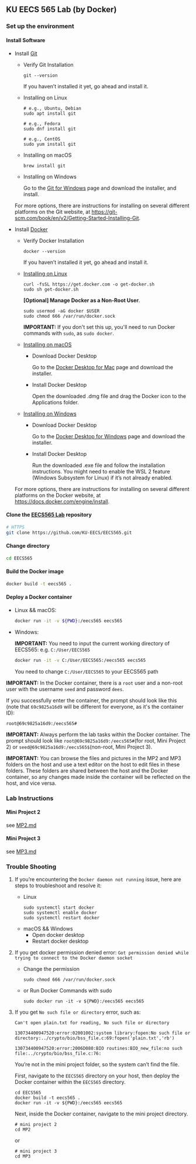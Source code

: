 ## KU EECS 565 Lab (by Docker)

### Set up the environment

#### Install Software

- Install [Git](https://git-scm.com/book/en/v2/Getting-Started-Installing-Git)

    - Verify Git Installation

        ```shell
        git --version
        ```

        If you haven’t installed it yet, go ahead and install it.

    - Installing on Linux

        ```shell
        # e.g., Ubuntu, Debian
        sudo apt install git

        # e.g., Fedora
        sudo dnf install git

        # e.g., CentOS
        sudo yum install git
        ```

    - Installing on macOS

        ```shell
        brew install git
        ```

    - Installing on Windows

        Go to the [Git for Windows](https://git-scm.com/download/win) page and download the installer, and install.

    For more options, there are instructions for installing on several different platforms on the Git website, at https://git-scm.com/book/en/v2/Getting-Started-Installing-Git.

- Install [Docker](https://docs.docker.com/engine/install/)

    - Verify Docker Installation

        ```shell
        docker --version
        ```

        If you haven’t installed it yet, go ahead and install it.

    - [Installing on Linux](https://docs.docker.com/desktop/install/linux/ubuntu/)
        ```shell
        curl -fsSL https://get.docker.com -o get-docker.sh
        sudo sh get-docker.sh
        ```

        **[Optional] Manage Docker as a Non-Root User**.

        ```shell
        sudo usermod -aG docker $USER
        sudo chmod 666 /var/run/docker.sock
        ```
        **IMPORTANT:** If you don't set this up, you'll need to run Docker commands with ``sudo``, as ``sudo docker``.


    - [Installing on macOS](https://docs.docker.com/desktop/install/mac-install/)

        - Download Docker Desktop

            Go to the [Docker Desktop for Mac](https://docs.docker.com/desktop/install/mac-install/) page and download the installer.

        - Install Docker Desktop

            Open the downloaded .dmg file and drag the Docker icon to the Applications folder.

    - [Installing on Windows](https://docs.docker.com/desktop/install/windows-install/)

        - Download Docker Desktop

            Go to the [Docker Desktop for Windows](https://docs.docker.com/desktop/install/windows-install/) page and download the installer.

        - Install Docker Desktop

            Run the downloaded .exe file and follow the installation instructions. You might need to enable the WSL 2 feature (Windows Subsystem for Linux) if it’s not already enabled.


    For more options, there are instructions for installing on several different platforms on the Docker website, at https://docs.docker.com/engine/install.

#### Clone the [EECS565 Lab](https://github.com/KU-EECS/EECS565) repository
```bash
# HTTPS
git clone https://github.com/KU-EECS/EECS565.git
```
#### Change directory
```bash
cd EECS565
```

#### Build the Docker image
```bash
docker build -t eecs565 .
```

#### Deploy a Docker container
- Linux && macOS:
    ```bash
    docker run -it -v ${PWD}:/eecs565 eecs565
    ```

- Windows:

    **IMPORTANT:** You need to input the current working directory of EECS565: e.g. `C:/User/EECS565`
  
    ```bash
    docker run -it -v C:/User/EECS565:/eecs565 eecs565
    ```
    You need to change `C:/User/EECS565` to your EECS565 path

**IMPORTANT:** In the Docker container, there is a ``root`` user and a non-root user with the username ``seed`` and password ``dees``.

If you successfully enter the container, the prompt should look like this (note that ``69c9825a16d9`` will be different for everyone, as it's the container ID):
```shell
root@69c9825a16d9:/eecs565#
```
**IMPORTANT:** Always perform the lab tasks within the Docker container. The prompt should look like ``root@69c9825a16d9:/eecs565#``(for root, Mini Project 2) or ``seed@69c9825a16d9:/eecs565$``(non-root, Mini Project 3).

**IMPORTANT:** You can browse the files and pictures in the MP2 and MP3 folders on the host and use a text editor on the host to edit files in these folders. These folders are shared between the host and the Docker container, so any changes made inside the container will be reflected on the host, and vice versa.

### Lab Instructions

#### Mini Project 2
see [MP2.md](MP2.md)

#### Mini Project 3
see [MP3.md](MP3.md)


### Trouble Shooting

1. If you’re encountering the ``Docker daemon not running`` issue, here are steps to troubleshoot and resolve it:
   - Linux
        ```shell
        sudo systemctl start docker
        sudo systemctl enable docker
        sudo systemctl restart docker
        ```
   - macOS && Windows
     - Open docker desktop
     - Restart docker desktop

2. If you get docker permission denied error: ``Got permission denied while trying to connect to the Docker daemon socket``
    - Change the permission
        ```shell
        sudo chmod 666 /var/run/docker.sock
        ```
    - or Run Docker Commands with sudo
        ```shell
        sudo docker run -it -v ${PWD}:/eecs565 eecs565
        ```
3. If you get ``No such file or directory`` error, such as:
    ```
    Can't open plain.txt for reading, No such file or directory

    130734400947520:error:02001002:system library:fopen:No such file or directory:../crypto/bio/bss_file.c:69:fopen('plain.txt','rb')

    130734400947520:error:2006D080:BIO routines:BIO_new_file:no such file:../crypto/bio/bss_file.c:76:
    ```

    You’re not in the mini project folder, so the system can’t find the file.

    First, navigate to the ``EECS565`` directory on your host, then deploy the Docker container within the ``EECS565`` directory.

    ```shell
    cd EECS565
    docker build -t eecs565 .
    docker run -it -v ${PWD}:/eecs565 eecs565
    ```

    Next, inside the Docker container, navigate to the mini project directory.

    ```
    # mini project 2
    cd MP2
    ```

    or

    ```
    # mini project 3
    cd MP3
    ```
